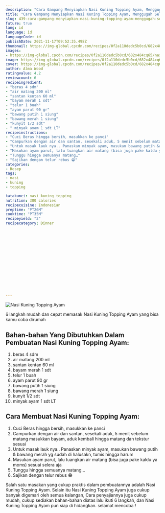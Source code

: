 ```yaml
---
description: "Cara Gampang Menyiapkan Nasi Kuning Topping Ayam, Menggugah Selera"
title: "Cara Gampang Menyiapkan Nasi Kuning Topping Ayam, Menggugah Selera"
slug: 439-cara-gampang-menyiapkan-nasi-kuning-topping-ayam-menggugah-selera
future: true
lang: id
language: id
languageCode: id
publishDate: 2021-11-17T09:52:35.498Z 
thumbnail: https://img-global.cpcdn.com/recipes/0f2a110dedc5b0cd/682x484cq65/nasi-kuning-topping-ayam-foto-resep-utama.webp
images:
- https://img-global.cpcdn.com/recipes/0f2a110dedc5b0cd/682x484cq65/nasi-kuning-topping-ayam-foto-resep-utama.webp
image: https://img-global.cpcdn.com/recipes/0f2a110dedc5b0cd/682x484cq65/nasi-kuning-topping-ayam-foto-resep-utama.webp
cover: https://img-global.cpcdn.com/recipes/0f2a110dedc5b0cd/682x484cq65/nasi-kuning-topping-ayam-foto-resep-utama.webp
author: Alma Wood
ratingvalue: 4.2
reviewcount: 6
recipeingredient:
- "beras 4 sdm"
- "air matang 200 ml"
- "santan kentan 60 ml"
- "bayam merah 1 sdt"
- "telur 1 buah"
- "ayam parut 90 gr"
- "bawang putih 1 siung"
- "bawang merah 1 siung"
- "kunyit 1/2 sdt"
- " minyak ayam 1 sdt LT"
recipeinstructions:
- "Cuci Beras hingga bersih, masukkan ke panci"
- "Campurkan dengan air dan santan, sesekali aduk, 5 menit sebelum matang masukkan bayam, aduk kembali hingga matang dan tekstur sesuai"
- "Untuk masak lauk nya.. Panaskan minyak ayam, masukan bawang putih &amp; bawang merah yg sudah di halusakn, tumis hingga harum"
- "Masukan ayam parut, lalu tuangkan air matang (bisa juga pake kaldu ya moms) sesuai selera aja"
- "Tunggu hingga semuanya matang…"
- "Sajikan dengan telur rebus 😁"
categories:
- Resep
tags:
- nasi
- kuning
- topping

katakunci: nasi kuning topping 
nutrition: 300 calories
recipecuisine: Indonesian
preptime: "PT26M"
cooktime: "PT35M"
recipeyield: "2"
recipecategory: Dinner


     
    
    
    
    
    
    
    
    
    
    
      
    
---
```



![Nasi Kuning Topping Ayam](https://img-global.cpcdn.com/recipes/0f2a110dedc5b0cd/682x484cq65/nasi-kuning-topping-ayam-foto-resep-utama.webp)

6 langkah mudah dan cepat memasak  Nasi Kuning Topping Ayam yang bisa kamu coba dirumah

<!--inarticleads1-->

## Bahan-bahan Yang Dibutuhkan Dalam Pembuatan Nasi Kuning Topping Ayam:

1. beras 4 sdm
1. air matang 200 ml
1. santan kentan 60 ml
1. bayam merah 1 sdt
1. telur 1 buah
1. ayam parut 90 gr
1. bawang putih 1 siung
1. bawang merah 1 siung
1. kunyit 1/2 sdt
1.  minyak ayam 1 sdt LT



<!--inarticleads2-->

## Cara Membuat Nasi Kuning Topping Ayam:

1. Cuci Beras hingga bersih, masukkan ke panci
1. Campurkan dengan air dan santan, sesekali aduk, 5 menit sebelum matang masukkan bayam, aduk kembali hingga matang dan tekstur sesuai
1. Untuk masak lauk nya.. Panaskan minyak ayam, masukan bawang putih &amp; bawang merah yg sudah di halusakn, tumis hingga harum
1. Masukan ayam parut, lalu tuangkan air matang (bisa juga pake kaldu ya moms) sesuai selera aja
1. Tunggu hingga semuanya matang…
1. Sajikan dengan telur rebus 😁




Salah satu masakan yang cukup praktis dalam pembuatannya adalah  Nasi Kuning Topping Ayam. Selain itu  Nasi Kuning Topping Ayam  juga cukup banyak digemari oleh semua kalangan, Cara penyajiannya juga cukup mudah, cukup sediakan bahan-bahan diatas lalu ikuti 6 langkah, dan  Nasi Kuning Topping Ayam  pun siap di hidangkan. selamat mencoba !
